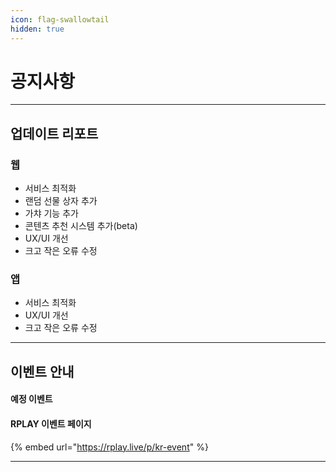 ```yaml
---
icon: flag-swallowtail
hidden: true
---
```


# 공지사항

***

## 업데이트 리포트

### 웹

* 서비스 최적화
* 랜덤 선물 상자 추가
* 가챠 기능 추가
* 콘텐츠 추천 시스템 추가(beta)
* UX/UI 개선
* 크고 작은 오류 수정

### 앱

* 서비스 최적화
* UX/UI 개선
* 크고 작은 오류 수정

***

## 이벤트 안내

#### 예정 이벤트

#### RPLAY 이벤트 페이지

{% embed url="https://rplay.live/p/kr-event" %}

***
